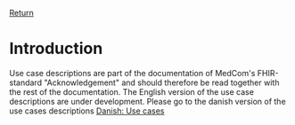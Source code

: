 [Return](../../index.md)

# Introduction 
Use case descriptions are part of the documentation of MedCom's FHIR-standard "Acknowledgement" and should therefore be read together with the rest of the documentation. 
The English version of the use case descriptions are  under development. Please go to the danish version of the use cases descriptions [Danish: Use cases](/docs/assets/documents/UseCases-DA.md) 
 
